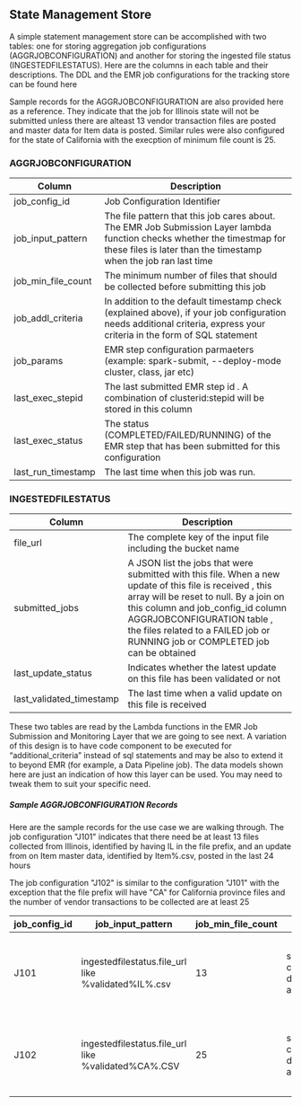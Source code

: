 

## State Management Store

A simple statement management store can be accomplished with two tables: one for storing aggregation job configurations (AGGRJOBCONFIGURATION) and another for storing the ingested file status (INGESTEDFILESTATUS). Here are the columns in each table and their descriptions. The DDL and the EMR job configurations for the tracking store can be found here

Sample records for the AGGRJOBCONFIGURATION are also provided here as a reference. They indicate that the job for Illinois state will not be submitted unless there are alteast 13 vendor transaction files are posted and master data for Item data is posted. Similar rules were also configured for the state of California with the execption of minimum file count is 25.



### AGGRJOBCONFIGURATION
| Column | Description |
| ------ | -------------- |
| job_config_id | Job Configuration Identifier |
| job_input_pattern | The file pattern that this job cares about. The EMR Job Submission Layer lambda function checks whether the timestmap for these files is later than the timestamp when the job ran last time |
| job_min_file_count | The minimum number of files that should be collected before submitting this job |
| job_addl_criteria | In addition to the default timestamp check (explained above), if your job configuration needs additional criteria, express your criteria in the form of SQL statement |
| job_params | EMR step configuration parmaeters (example: spark-submit, --deploy-mode cluster, class, jar etc) |
| last_exec_stepid | The last submitted EMR step id . A combination of clusterid:stepid will be stored in this column |
| last_exec_status | The status (COMPLETED/FAILED/RUNNING) of the EMR step that has been submitted for this configuration |
| last_run_timestamp | The last time when this job was run. |



### INGESTEDFILESTATUS
| Column | Description |
| ------ | ------------ |
| file_url | The complete key  of the input file including the bucket name |
| submitted_jobs | A JSON list  the jobs that were submitted  with this file.  When a new update of this file is received , this array will be reset to null. By a  join on this column and job_config_id  column AGGRJOBCONFIGURATION table ,  the files related to a FAILED job or RUNNING job or COMPLETED job can be obtained |
| last_update_status | Indicates whether the latest update on this file has been validated or not |
| last_validated_timestamp | The last time when a valid update on this file is received |

These two tables are read by the Lambda functions in the EMR Job Submission and Monitoring Layer that we are going to see next. A variation of this design is to have code component to be executed for “additional_criteria” instead of sql statements and may be also to extend it to beyond EMR (for example, a Data Pipeline job). The data models shown here are just an indication of how this layer can be used. You may need to tweak them to suit your specific need.

##### Sample AGGRJOBCONFIGURATION Records

Here are the sample records for the use case we are walking through. The job configuration "J101" indicates that there need be at least 13 files collected from Illinois, identified by having IL in the file prefix,  and an update from on Item master data, identified by Item%.csv, posted in the last 24 hours

The job configuration "J102" is similar to the configuration "J101" with the exception that the file prefix will have "CA" for California province files and the number of vendor transactions to be collected are at least 25

| job_config_id	| job_input_pattern |	job_min_file_count | job_params | additional_criteria |	last_exec_stepid | last_exec_status |	last_run_timestamp |
| ------------ | ---------------- | --------- | ----------- | ---------- | -------- | --------- | ---------- |
| J101 |	ingestedfilestatus.file_url like %validated%IL%.csv |	13 | spark-submit,--deploy-mode,cluster,--class,com.amazonaws.bigdatablog.edba.emr.ProcessVendorTrasactions,s3://event-driven-batch-analytics/code/eventdrivenanalytics.jar,s3://event-driven-batch-analytics/validated/data/source-identical/IL*.csv | select 1 from ingestedfilestatus where file_url like '%Item%.csv' and last_validated_timestamp > current_timestamp - interval 1 day | |  | |
| J102 |	ingestedfilestatus.file_url like %validated%CA%.CSV	| 25 | spark-submit,--deploy-mode,cluster,--class,com.amazonaws.bigdatablog.edba.emr.ProcessVendorTrasactions,s3://event-driven-batch-analytics/code/eventdrivenanalytics.jar,s3://event-driven-batch-analytics/validated/data/source-identical/CA*.csv |	select 1 from ingestedfilestatus where file_url like '%Item%.csv' and last_validated_timestamp > current_timestamp - interval 1 day |  | | |
